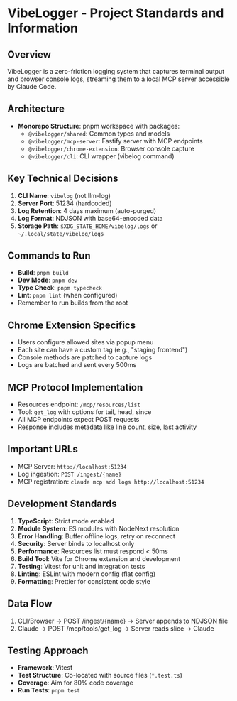 # VibeLogger - Project Standards and Information

## Overview
VibeLogger is a zero-friction logging system that captures terminal output and browser console logs, streaming them to a local MCP server accessible by Claude Code.

## Architecture
- **Monorepo Structure**: pnpm workspace with packages:
  - `@vibelogger/shared`: Common types and models
  - `@vibelogger/mcp-server`: Fastify server with MCP endpoints
  - `@vibelogger/chrome-extension`: Browser console capture
  - `@vibelogger/cli`: CLI wrapper (vibelog command)

## Key Technical Decisions
1. **CLI Name**: `vibelog` (not llm-log)
2. **Server Port**: 51234 (hardcoded)
3. **Log Retention**: 4 days maximum (auto-purged)
4. **Log Format**: NDJSON with base64-encoded data
5. **Storage Path**: `$XDG_STATE_HOME/vibelog/logs` or `~/.local/state/vibelog/logs`

## Commands to Run
- **Build**: `pnpm build`
- **Dev Mode**: `pnpm dev`
- **Type Check**: `pnpm typecheck`
- **Lint**: `pnpm lint` (when configured)
- Remember to run builds from the root

## Chrome Extension Specifics
- Users configure allowed sites via popup menu
- Each site can have a custom tag (e.g., "staging frontend")
- Console methods are patched to capture logs
- Logs are batched and sent every 500ms

## MCP Protocol Implementation
- Resources endpoint: `/mcp/resources/list`
- Tool: `get_log` with options for tail, head, since
- All MCP endpoints expect POST requests
- Response includes metadata like line count, size, last activity

## Important URLs
- MCP Server: `http://localhost:51234`
- Log ingestion: `POST /ingest/{name}`
- MCP registration: `claude mcp add logs http://localhost:51234`

## Development Standards
1. **TypeScript**: Strict mode enabled
2. **Module System**: ES modules with NodeNext resolution
3. **Error Handling**: Buffer offline logs, retry on reconnect
4. **Security**: Server binds to localhost only
5. **Performance**: Resources list must respond < 50ms
6. **Build Tool**: Vite for Chrome extension and development
7. **Testing**: Vitest for unit and integration tests
8. **Linting**: ESLint with modern config (flat config)
9. **Formatting**: Prettier for consistent code style

## Data Flow
1. CLI/Browser → POST /ingest/{name} → Server appends to NDJSON file
2. Claude → POST /mcp/tools/get_log → Server reads slice → Claude

## Testing Approach
- **Framework**: Vitest
- **Test Structure**: Co-located with source files (`*.test.ts`)
- **Coverage**: Aim for 80% code coverage
- **Run Tests**: `pnpm test`